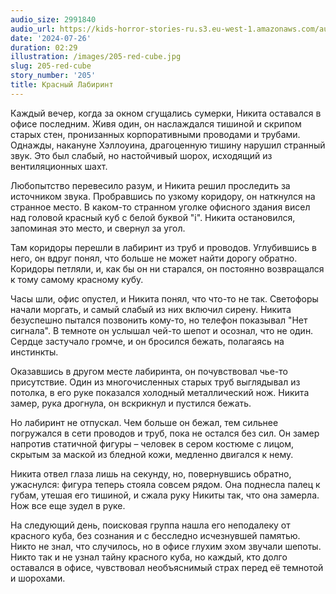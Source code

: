 ```yaml
---
audio_size: 2991840
audio_url: https://kids-horror-stories-ru.s3.eu-west-1.amazonaws.com/audio/205-red-cube.mp3
date: '2024-07-26'
duration: 02:29
illustration: /images/205-red-cube.jpg
slug: 205-red-cube
story_number: '205'
title: Красный Лабиринт
---
```


Каждый вечер, когда за окном сгущались сумерки, Никита оставался в офисе последним. Живя один, он наслаждался тишиной и скрипом старых стен, пронизанных корпоративными проводами и трубами. Однажды, накануне Хэллоуина, драгоценную тишину нарушил странный звук. Это был слабый, но настойчивый шорох, исходящий из вентиляционных шахт.

Любопытство перевесило разум, и Никита решил проследить за источником звука. Пробравшись по узкому коридору, он наткнулся на странное место. В каком-то странном уголке офисного здания висел над головой красный куб с белой буквой "i". Никита остановился, запоминая это место, и свернул за угол.

Там коридоры перешли в лабиринт из труб и проводов. Углубившись в него, он вдруг понял, что больше не может найти дорогу обратно. Коридоры петляли, и, как бы он ни старался, он постоянно возвращался к тому самому красному кубу.

Часы шли, офис опустел, и Никита понял, что что-то не так. Светофоры начали моргать, и самый слабый из них включил сирену. Никита безуспешно пытался позвонить кому-то, но телефон показывал "Нет сигнала". В темноте он услышал чей-то шепот и осознал, что не один. Сердце застучало громче, и он бросился бежать, полагаясь на инстинкты.

Оказавшись в другом месте лабиринта, он почувствовал чье-то присутствие. Один из многочисленных старых труб выглядывал из потолка, в его руке показался холодный металлический нож. Никита замер, рука дрогнула, он вскрикнул и пустился бежать.

Но лабиринт не отпускал. Чем больше он бежал, тем сильнее погружался в сети проводов и труб, пока не остался без сил. Он замер напротив статичной фигуры – человек в сером костюме с лицом, скрытым за маской из бледной кожи, медленно двигался к нему. 

Никита отвел глаза лишь на секунду, но, повернувшись обратно, ужаснулся: фигура теперь стояла совсем рядом. Она поднесла палец к губам, утешая его тишиной, и сжала руку Никиты так, что она замерла. Нож все еще зудел в руке.

На следующий день, поисковая группа нашла его неподалеку от красного куба, без сознания и с бесследно исчезнувшей памятью. Никто не знал, что случилось, но в офисе глухим эхом звучали шепоты. Никто так и не узнал тайну красного куба, но каждый, кто долго оставался в офисе, чувствовал необъяснимый страх перед её темнотой и шорохами.
